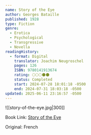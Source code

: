 ```yaml
---
name: Story of the Eye
author: Georges Bataille
published: 1928
type: Fiction
genre:
  - Erotica
  - Psychological
  - Transgressive
  - Novella
readingHistory:
  - format: Digital
    translator: Joachim Neugroschel
    pages: 126
    ISBN: 9780141913674
    rating: 🌕🌕🌕🌑🌑
    status: Completed
    start: 2024-07-28 18:01:18 -0500
    end: 2024-07-31 18:03:18 -0500
updated: 2025-06-11 23:16:57 -0500
---
```


![[story-of-the-eye.jpg|300]]

Book Link: [Story of the Eye](https://www.goodreads.com/book/show/436806.Story_of_the_Eye)

Original: French
